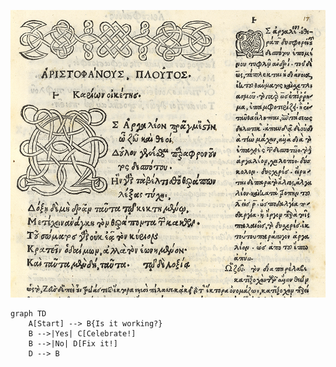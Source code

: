 ![Editio princeps](plots/editio-princeps.jpg)


```mermaid
graph TD
    A[Start] --> B{Is it working?}
    B -->|Yes| C[Celebrate!]
    B -->|No| D[Fix it!]
    D --> B
